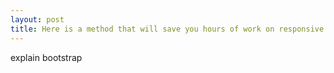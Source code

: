 ```yaml
---
layout: post
title: Here is a method that will save you hours of work on responsive sites
---
```

explain bootstrap
